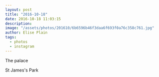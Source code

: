 ```yaml
---
layout: post
title: "2016-10-18"
date: 2016-10-18 11:03:15
description: 
image: "/assets/photos/201610/6b6596b46f3daa6f693f0a76c358c761.jpg"
author: Elise Plain
tags: 
  - photos
  - instagram
---
```


The palace
<p></p>
St James&#39;s Park